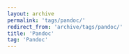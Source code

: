 ```yaml
---
layout: archive
permalink: 'tags/pandoc/'
redirect_from: 'archive/tags/pandoc/'
title: 'Pandoc'
tag: 'Pandoc'
---
```

